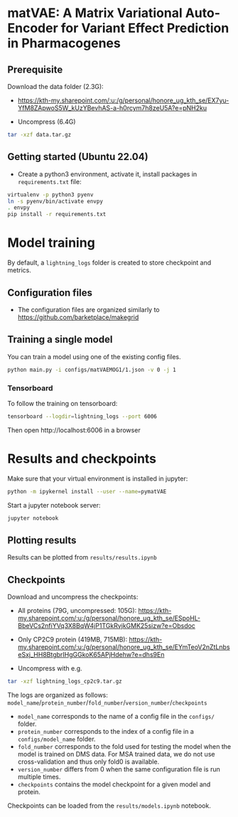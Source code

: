 # matVAE: A Matrix Variational Auto-Encoder for Variant Effect Prediction in Pharmacogenes

## Prerequisite
Download the data folder (2.3G):
- https://kth-my.sharepoint.com/:u:/g/personal/honore_ug_kth_se/EX7yu-YfM8ZApwoS5W_kUzYBevhAS-a-h0rcym7h8zeU5A?e=pNH2ku

- Uncompress (6.4G)

```bash
tar -xzf data.tar.gz
```

## Getting started (Ubuntu 22.04)
- Create a python3 environment, activate it, install packages in `requirements.txt` file: 
```bash
virtualenv -p python3 pyenv
ln -s pyenv/bin/activate envpy
. envpy
pip install -r requirements.txt
```

# Model training

By default, a `lightning_logs` folder is created to store checkpoint and metrics.

## Configuration files
- The configuration files are organized similarly to https://github.com/barketplace/makegrid

## Training a single model
You can train a model using one of the existing config files.
```bash
python main.py -i configs/matVAEMOG1/1.json -v 0 -j 1
```

### Tensorboard
To follow the training on tensorboard:
```bash
tensorboard --logdir=lightning_logs --port 6006
```

Then open http://localhost:6006 in a browser

# Results and checkpoints
Make sure that your virtual environment is installed in jupyter:
```bash
python -m ipykernel install --user --name=pymatVAE
```

Start a jupyter notebook server:
```bash
jupyter notebook
```

## Plotting results
Results can be plotted from `results/results.ipynb` 

## Checkpoints
Download and uncompress the checkpoints:
- All proteins (79G, uncompressed: 105G): https://kth-my.sharepoint.com/:u:/g/personal/honore_ug_kth_se/ESpoHL-BbeVCs2nfiYVq3X8BqW4jP1TGkRvjkGMK25sizw?e=Obsdoc
- Only CP2C9 protein (419MB, 715MB): https://kth-my.sharepoint.com/:u:/g/personal/honore_ug_kth_se/EYmTeoV2nZtLnbseSxj_HH8BtgbrIHgGGkoK65APjHdehw?e=dhs9En

- Uncompress with e.g.

```bash
tar -xzf lightning_logs_cp2c9.tar.gz
```

The logs are organized as follows: `model_name`/`protein_number`/`fold_number`/`version_number`/`checkpoints`
- `model_name` corresponds to the name of a config file in the `configs/` folder.
- `protein_number` corresponds to the index of a config file in a `configs/model_name` folder.
- `fold_number` corresponds to the fold used for testing the model when the model is trained on DMS data. For MSA trained data, we do not use cross-validation and thus only fold0 is available.
- `version_number` differs from 0 when the same configuration file is run multiple times.
- `checkpoints` contains the model checkpoint for a given model and protein.

Checkpoints can be loaded from the `results/models.ipynb` notebook.
